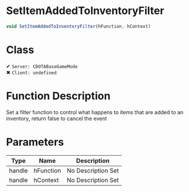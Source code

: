 # SetItemAddedToInventoryFilter
```js	
void SetItemAddedToInventoryFilter(hFunction, hContext)
```
# Class
✔ `Server: CDOTABaseGameMode`  
✖ `Client: undefined`  

# Function Description
Set a filter function to control what happens to items that are added to an inventory, return false to cancel the event
# Parameters
Type|Name|Description
--|--|--
handle|hFunction|No Description Set
handle|hContext|No Description Set
